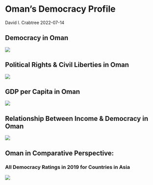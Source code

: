 Oman’s Democracy Profile
================
David I. Crabtree
2022-07-14

## Democracy in Oman

![](C:\Users\David\Desktop\PROGRA~1\FILESA~1\CFSS\hw06\reports\OMAN_F~1/figure-gfm/Demscore-1.png)<!-- -->

## Political Rights & Civil Liberties in Oman

![](C:\Users\David\Desktop\PROGRA~1\FILESA~1\CFSS\hw06\reports\OMAN_F~1/figure-gfm/Political%20Rights%20&%20Civil%20Libs-1.png)<!-- -->

## GDP per Capita in Oman

![](C:\Users\David\Desktop\PROGRA~1\FILESA~1\CFSS\hw06\reports\OMAN_F~1/figure-gfm/GDP%20per%20Capita-1.png)<!-- -->

## Relationship Between Income & Democracy in Oman

![](C:\Users\David\Desktop\PROGRA~1\FILESA~1\CFSS\hw06\reports\OMAN_F~1/figure-gfm/Income%20&%20Dem-1.png)<!-- -->

## Oman in Comparative Perspective:

### All Democracy Ratings in 2019 for Countries in Asia

![](C:\Users\David\Desktop\PROGRA~1\FILESA~1\CFSS\hw06\reports\OMAN_F~1/figure-gfm/Democracy%20in%20Comparative%20Perspective-1.png)<!-- -->
